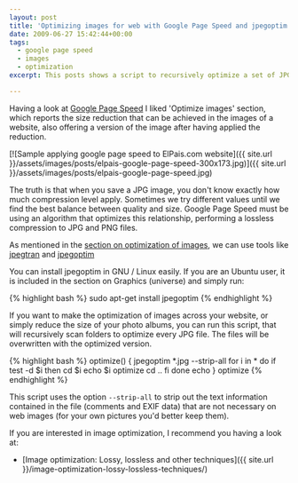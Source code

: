 ```yaml
---
layout: post
title: 'Optimizing images for web with Google Page Speed and jpegoptim'
date: 2009-06-27 15:42:44+00:00
tags:
  - google page speed
  - images
  - optimization
excerpt: This posts shows a script to recursively optimize a set of JPG files using jpegoptim

---
```


Having a look at [Google Page Speed](http://code.google.com/speed/page-speed/) I liked 'Optimize images' section, which reports the size reduction that can be achieved in the images of a website, also offering a version of the image after having applied the reduction.

[![Sample applying google page speed to ElPais.com website]({{ site.url }}/assets/images/posts/elpais-google-page-speed-300x173.jpg)]({{ site.url }}/assets/images/posts/elpais-google-page-speed.jpg)

The truth is that when you save a JPG image, you don't know exactly how much compression level apply. Sometimes we try different values until we find the best balance between quality and size. Google Page Speed must be using an algorithm that optimizes this relationship, performing a lossless compression to JPG and PNG files.

As mentioned in the [section on optimization of images](http://code.google.com/speed/page-speed/docs/payload.html#CompressImages), we can use tools like [jpegtran](http://jpegclub.org/) and [jpegoptim](http://freshmeat.net/projects/jpegoptim/)

You can install jpegoptim in GNU / Linux easily. If you are an Ubuntu user, it is included in the section on Graphics (universe) and simply run:

{% highlight bash %}
sudo apt-get install jpegoptim
{% endhighlight %}

If you want to make the optimization of images across your website, or simply reduce the size of your photo albums, you can run this script, that will recursively scan folders to optimize every JPG file. The files will be overwritten with the optimized version.

{% highlight bash %}
optimize() {
  jpegoptim *.jpg --strip-all
  for i in *
  do
    if test -d $i
    then
      cd $i
      echo $i
      optimize
      cd ..
    fi
  done
  echo
}
optimize
{% endhighlight %}

This script uses the option `--strip-all` to strip out the text information contained in the file (comments and EXIF data) that are not necessary on web images (for your own pictures you'd better keep them).

If you are interested in image optimization, I recommend you having a look at:

* [Image optimization: Lossy, lossless and other techniques]({{ site.url }}/image-optimization-lossy-lossless-techniques/)
